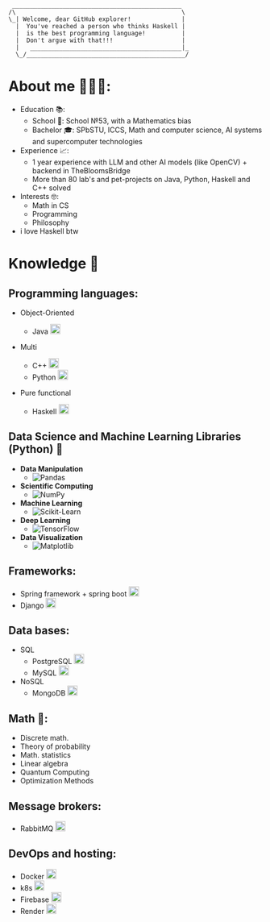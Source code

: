 ``` 
 _______________________________________________
/\                                              \
\_| Welcome, dear GitHub explorer!              |
  |  You've reached a person who thinks Haskell |
  |  is the best programming language!          |
  |  Don't argue with that!!!                   |
  |   __________________________________________|_
  \_/____________________________________________/
```
# About me 👨🏻‍💻:
  - Education 📚: 
    - School 🏫: School №53, with a Mathematics bias  
    - Bachelor 🎓: SPbSTU, ICCS, Math and computer science, AI systems and supercomputer technologies 
  - Experience 📈:
    - 1 year experience with LLM and other AI models (like OpenCV) + backend in TheBloomsBridge
    - More than 80 lab's and pet-projects on Java, Python, Haskell and C++ solved
  - Interests 🤓:
    - Math in CS
    - Programming
    - Philosophy
   - i love Haskell btw
# Knowledge 🧠
## Programming languages: 
- Object-Oriented
  - Java <img src="https://cdn.jsdelivr.net/gh/devicons/devicon/icons/java/java-original.svg" height="20"/>
- Multi
  - C++ <img src="https://cdn.jsdelivr.net/gh/devicons/devicon/icons/cplusplus/cplusplus-original.svg" height="20"/>
  - Python <img src="https://cdn.jsdelivr.net/gh/devicons/devicon/icons/python/python-original.svg" height="20"/>
  
- Pure functional
  - Haskell <img src="https://cdn.jsdelivr.net/gh/devicons/devicon/icons/haskell/haskell-original.svg" height="20"/> 

## Data Science and Machine Learning Libraries (Python) 🤖

- **Data Manipulation**
  - ![Pandas](https://img.shields.io/badge/pandas-%23150458.svg?style=for-the-badge&logo=pandas&logoColor=white)  
- **Scientific Computing**
  - ![NumPy](https://img.shields.io/badge/numpy-%23013243.svg?style=for-the-badge&logo=numpy&logoColor=white)  
- **Machine Learning**
  - ![Scikit-Learn](https://img.shields.io/badge/scikit--learn-%23F7931E.svg?style=for-the-badge&logo=scikit-learn&logoColor=white)  
- **Deep Learning**
  - ![TensorFlow](https://img.shields.io/badge/TensorFlow-%23FF6F00.svg?style=for-the-badge&logo=TensorFlow&logoColor=white)  
- **Data Visualization**
  - ![Matplotlib](https://img.shields.io/badge/Matplotlib-%23ffffff.svg?style=for-the-badge&logo=Matplotlib&logoColor=black)  

## Frameworks: 
 - Spring framework + spring boot <img src="https://cdn.jsdelivr.net/gh/devicons/devicon/icons/spring/spring-original.svg" height="20"/>
 - Django <img src="https://cdn.jsdelivr.net/gh/devicons/devicon@latest/icons/django/django-plain.svg" height="20"/>

## Data bases: 
  - SQL
    - PostgreSQL <img src="https://cdn.jsdelivr.net/gh/devicons/devicon/icons/postgresql/postgresql-original.svg" height="20"/> 
    - MySQL <img src="https://cdn.jsdelivr.net/gh/devicons/devicon/icons/mysql/mysql-original.svg" height="20"/> 
  - NoSQL
    - MongoDB <img src="https://cdn.jsdelivr.net/gh/devicons/devicon/icons/mongodb/mongodb-original.svg" height="20"/>
   
## Math 🧮:
  - Discrete math.
  - Theory of probability
  - Math. statistics
  - Linear algebra
  - Quantum Computing
  - Optimization Methods

## Message brokers:
  - RabbitMQ <img src="https://cdn.jsdelivr.net/gh/devicons/devicon/icons/rabbitmq/rabbitmq-original.svg" height="20"/> 
## DevOps and hosting:
  - Docker <img src="https://cdn.jsdelivr.net/gh/devicons/devicon/icons/docker/docker-original.svg" height="20"/> 
  - k8s <img src="https://cdn.jsdelivr.net/gh/devicons/devicon/icons/kubernetes/kubernetes-plain.svg" height="20"/> 
  - Firebase <img src="https://cdn.jsdelivr.net/gh/devicons/devicon/icons/firebase/firebase-plain.svg" height="20"/>
  - Render <img src="https://cdn.jsdelivr.net/npm/simple-icons@v15/icons/render.svg" height="20"/>


  
